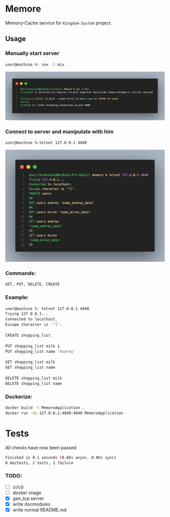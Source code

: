 # Memore

Memory-Cache service for `Kingdom-System` project.


## Usage
### Manually start server

```sh
user@machine %: iex -S mix
```

![alt text](https://github.com/0xBLCKLPTN/Memore/blob/master/docs/screenshots/code.png)

### Connect to server and manipulate with him
```sh
user@machine %:telnet 127.0.0.1 4040
```
![alt text](https://github.com/0xBLCKLPTN/Memore/blob/master/docs/screenshots/telnet_output.png)

### Commands:
```sh
GET, PUT, DELETE, CREATE
```

### Example:
```sh
user@machine %: telnet 127.0.0.1 4040
Trying 127.0.0.1...
Connected to localhost.
Escape character is '^]'.

CREATE shopping_list

PUT shopping_list milk 1
PUT shopping_list name 'Andrey'

GET shopping_list milk
GET shopping_list name

DELETE shopping_list milk
DELETE shopping_list name
```

### Dockerize:
```sh
docker build -t MemoreApplication .
docker run -dp 127.0.0.1:4040:4040 MemoreApplication
```


# Tests
All checks have now been passed
```sh
Finished in 0.1 seconds (0.06s async, 0.06s sync)
8 doctests, 2 tests, 1 failure
```

### TODO:
 - [ ] ci/cd
 - [ ] docker image
 - [x] gen_tcp server
 - [x] write docmodules
 - [x] write normal README.md 
